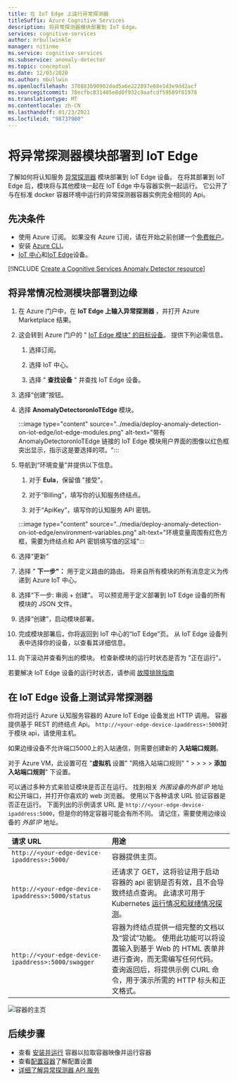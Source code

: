 ```yaml
---
title: 在 IoT Edge 上运行异常探测器
titleSuffix: Azure Cognitive Services
description: 将异常探测器模块部署到 IoT Edge。
services: cognitive-services
author: mrbullwinkle
manager: nitinme
ms.service: cognitive-services
ms.subservice: anomaly-detector
ms.topic: conceptual
ms.date: 12/03/2020
ms.author: mbullwin
ms.openlocfilehash: 370883b90902dad5a6e222897e68e1d3e9dd2acf
ms.sourcegitcommit: 78ecfbc831405e8d0f932c9aafcdf59589f81978
ms.translationtype: MT
ms.contentlocale: zh-CN
ms.lasthandoff: 01/23/2021
ms.locfileid: "98737980"
---
```

# <a name="deploy-an-anomaly-detector-module-to-iot-edge"></a>将异常探测器模块部署到 IoT Edge

了解如何将认知服务 [异常探测器](../anomaly-detector-container-howto.md) 模块部署到 IoT Edge 设备。 在将其部署到 IoT Edge 后，模块将与其他模块一起在 IoT Edge 中与容器实例一起运行。 它公开了与在标准 docker 容器环境中运行的异常探测器容器实例完全相同的 Api。 

## <a name="prerequisites"></a>先决条件

* 使用 Azure 订阅。 如果没有 Azure 订阅，请在开始之前创建一个[免费帐户](https://azure.microsoft.com/free)。
* 安装 [Azure CLI](/cli/azure/install-azure-cli?view=azure-cli-latest)。
* [IoT 中心](../../../iot-hub/iot-hub-create-through-portal.md)和[IoT Edge](../../../iot-edge/quickstart-linux.md)设备。

[!INCLUDE [Create a Cognitive Services Anomaly Detector resource](../includes/create-anomaly-detector-resource.md)]

## <a name="deploy-the-anomaly-detection-module-to-the-edge"></a>将异常情况检测模块部署到边缘

1. 在 Azure 门户中，在 **IoT Edge 上输入异常探测器** ，并打开 Azure Marketplace 结果。
2. 这会转到 Azure 门户的 " [IoT Edge 模块" 的目标设备](https://portal.azure.com/#create/azure-cognitive-service.edge-anomaly-detector)。 提供下列必需信息。

    1. 选择订阅。

    1. 选择 IoT 中心。

    1. 选择 " **查找设备** " 并查找 IoT Edge 设备。

3. 选择“创建”按钮。

4. 选择 **AnomalyDetectoronIoTEdge** 模块。

    :::image type="content" source="../media/deploy-anomaly-detection-on-iot-edge/iot-edge-modules.png" alt-text="带有 AnomalyDetectoronIoTEdge 链接的 IoT Edge 模块用户界面的图像以红色框突出显示，指示这是要选择的项。":::

5. 导航到“环境变量”并提供以下信息。

    1.  对于 **Eula**，保留值 "接受"。

    1. 对于“Billing”，填写你的认知服务终结点。

    1. 对于“ApiKey”，填写你的认知服务 API 密钥。

    :::image type="content" source="../media/deploy-anomaly-detection-on-iot-edge/environment-variables.png" alt-text="环境变量周围有红色方框，需要为终结点和 API 密钥填写值的区域":::

6. 选择“更新”

7. 选择 " **下一步"：** 用于定义路由的路由。 将来自所有模块的所有消息定义为传递到 Azure IoT 中心。

8. 选择“下一步: 审阅 + 创建”。 可以预览用于定义部署到 IoT Edge 设备的所有模块的 JSON 文件。
    
9. 选择“创建”，启动模块部署。

10. 完成模块部署后，你将返回到 IoT 中心的“IoT Edge”页。 从 IoT Edge 设备列表中选择你的设备，以查看其详细信息。

11. 向下滚动并查看列出的模块。 检查新模块的运行时状态是否为 "正在运行"。 

若要解决 IoT Edge 设备的运行时状态，请参阅 [故障排除指南](../../../iot-edge/troubleshoot.md)

## <a name="test-anomaly-detector-on-an-iot-edge-device"></a>在 IoT Edge 设备上测试异常探测器

你将对运行 Azure 认知服务容器的 Azure IoT Edge 设备发出 HTTP 调用。 容器提供基于 REST 的终结点 Api。 `http://<your-edge-device-ipaddress>:5000`对于模块 api，请使用主机。

如果边缘设备不允许端口5000上的入站通信，则需要创建新的 **入站端口规则**。 

对于 Azure VM，此设置可在 "**虚拟机** 设置" "网络入站端口规则" "  >    >    >    >  **添加入站端口规则**" 下设置。

可以通过多种方式来验证模块是否正在运行。 找到相关 *外围设备的外部 IP* 地址和公开端口，并打开你喜欢的 web 浏览器。 使用以下各种请求 URL 验证容器是否正在运行。 下面列出的示例请求 URL 是 `http://<your-edge-device-ipaddress:5000`，但是你的特定容器可能会有所不同。 请记住，需要使用边缘设备的 *外部 IP* 地址。

| 请求 URL | 用途 |
|:-------------|:---------|
| `http://<your-edge-device-ipaddress>:5000/` | 容器提供主页。 |
| `http://<your-edge-device-ipaddress>:5000/status` | 还请求了 GET，这将验证用于启动容器的 api 密钥是否有效，且不会导致终结点查询。 此请求可用于 Kubernetes [运行情况和就绪情况探测](https://kubernetes.io/docs/tasks/configure-pod-container/configure-liveness-readiness-probes/)。 |
| `http://<your-edge-device-ipaddress>:5000/swagger` | 容器为终结点提供一组完整的文档以及“尝试”功能。 使用此功能可以将设置输入到基于 Web 的 HTML 表单并进行查询，而无需编写任何代码。 查询返回后，将提供示例 CURL 命令，用于演示所需的 HTTP 标头和正文格式。 |

![容器的主页](../../../../includes/media/cognitive-services-containers-api-documentation/container-webpage.png)

## <a name="next-steps"></a>后续步骤

* 查看 [安装并运行](../anomaly-detector-container-configuration.md) 容器以拉取容器映像并运行容器
* 查看[配置容器](../anomaly-detector-container-configuration.md)了解配置设置
* [详细了解异常探测器 API 服务](https://go.microsoft.com/fwlink/?linkid=2080698&clcid=0x409)